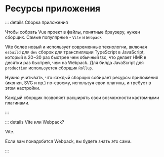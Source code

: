 # Ресурсы приложения

::: details Сборка приложения

Чтобы собрать Vue проект в файлы, понятные браузеру, нужен сборщик. Самые популярные - `Vite` и `Webpack`

Vite более новый и использует современные технологии, включая `esbuild` для `dev` сборок для транспиляции TypeScript в JavaScript, который в 20~30 раз быстрее чем обычный tsc, что делает HMR в десятки раз быстрей, чем на Webpack. Для билда JavaScript для `production` используется сборщик `Rollup`.

Нужно учитывать, что каждый сборщик собирает ресурсы приложения (иконки, SVG и пр.) по-своему, используя свои плагины, и требует в этом настройки.

Каждый сборщик позволяет расширять свои возможности кастомными плагинами.

:::

::: details Vite или Webpack?

Vite.

Если вам понадобится Webpack, вы будете знать это сами.

:::

